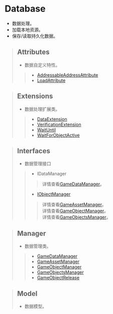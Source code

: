 # Database
- 数据处理。</br>
- 加载本地资源。</br>
- 保存/读取持久化数据。</br>

> ## Attributes
> - 数据自定义特性。</br>
> > - [AddressableAddressAttribute](./AddressableAddressAttribute.md)
> > - [LoadAttribute](./LoadAttribute.md)

> ## Extensions
> - 数据处理扩展类。</br>
> > - [DataExtension](./DataExtension.md)
> > - [VerificationExtension](./VerificationExtension.md)
> > - [WaitUntil](./WaitUntil.md)
> > - [WaitForObjectActive](./WaitForObjectActive.md)

> ## Interfaces
> - 数据管理接口
> > - IDataManager
> > > 详情查看[GameDataManager](./GameDataManager.md)。</br>
> > - [IObjectManager]()
> > > 详情查看[GameAssetManager](./GameAssetManager.md)。</br>
> > > 详情查看[GameObjectManager](./GameObjectManager.md)。</br>
> > > 详情查看[GameObjectsManager](./GameObjectsManager.md)。</br>

> ## Manager
> - 数据管理类。</br>
> > - [GameDataManager](./GameDataManager.md)
> > - [GameAssetManager](./GameAssetManager.md)
> > - [GameObjectManager](./GameObjectManager.md)
> > - [GameObjectsManager](./GameObjectsManager.md)
> > - [GameObjectRelease](./GameDataManager.md)

> ## Model
> - 数据模型。</br>